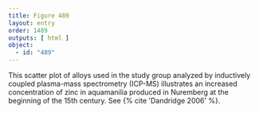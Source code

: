 ```yaml
---
title: Figure 489
layout: entry
order: 1489
outputs: [ html ]
object:
  - id: "489"
---
```


This scatter plot of alloys used in the study group analyzed by inductively coupled plasma-mass spectrometry (ICP-MS) illustrates an increased concentration of zinc in aquamanilia produced in Nuremberg at the beginning of the 15th century. See {% cite 'Dandridge 2006' %}.
